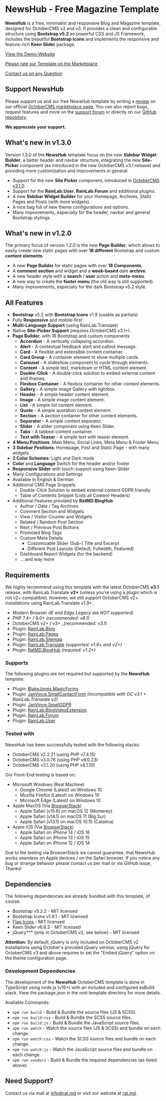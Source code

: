 NewsHub - Free Magazine Template
================================

**NewsHub** is a free, minimalist and responsive Blog and Magazine template, designed for OctoberCMS 
v2 and v3. It provides a clean and configurable structure using **Bootstrap v5.2** as powerful CSS 
and JS Framework, includes the beautiful **Bootstrap Icons** and implements the responsive and 
feature-rich **Keen Slider** package.

[View the Demo-Website](https://themes.rat.md/newshub)

[Please rate our Template on the Marketplace](https://octobercms.com/theme/ratmd-newshub#reviews)

[Contact us on any Question](mailto:info@rat.md)


Support NewsHub
---------------
Please support us and our free NewsHub template by writing a [review](https://octobercms.com/theme/ratmd-newshub#reviews) 
on our official [OctoberCMS marketplace page](https://octobercms.com/theme/ratmd-newshub). You can 
also report bugs, request features and more on the [support forum](https://octobercms.com/theme/support/ratmd-newshub) 
or directly on our [GitHub repository](https://github.com/RatMD/newshub-theme/issues).

**We appreciate your support.**


What's new in v1.3.0
--------------------
Version 1.3.0 of the **NewsHub** template focus on the new **Sidebar Widget Builder**, a better 
header and navbar structure, integrating the new **Site-Picker** component (as introduced in the new 
OctoberCMS v3.1 release) and providing more customization and improvements in general.

- Support for the new **Site Picker** component, introduced in [OctoberCMS v3.1.0](https://octobercms.com/blog/post/october-cms-stable-version-31-live).
- Support for the **RainLab.User**, **RainLab.Forum** and additional plugins.
- A new **Sidebar Widget Builder** for your Homepage, Archives, Static Pages and Posts (with more widgets).
- A nice bag full of new theme configurations and options.
- Many improvements, especially for the header, navbar and general Bootstrap stylings.


What's new in v1.2.0
--------------------
The primary focus of version 1.2.0 is the new **Page Builder**, which allows to easily 
create new static pages with over **18 different** Bootstrap and custom **content elements**. 

- A new **Page Builder** for static pages with over **18 Components**.
- A **comment section** and widget and a **week-based** date **archive**.
- A new header style with a **search** / **user** action and **meta-menu**.
- A new way to create the **footer menu** (the old way is still supported).
- Many improvements, especially for the dark Bootstrap v5.2 style.


All Features
------------
- **Bootstrap** v5.2 with **Bootstrap Icons** v1.9 (usable as partials)
- Fully **Responsive** and mobile-first
- **Multi-Language Support** (using RainLab.Translate)
- Native **Site-Picker Support** (requires OctoberCMS v3.1+)
- **Page Builder**, with 18 Bootstrap and custom components
	- **Accordion** - A vertically collapsing accordion.
	- **Alert** - A contextual feedback alert and callout message.
	- **Card** - A flexible and extensible content container.
	- **Card Group** - A container element to show multiple cards.
	- **Carousel** - A slideshow component to cycle through elements.
    - **Content** - A simple text, markdown or HTML content element.
	- **Double-Click** - A double-click solution to embed external content and iframes.
	- **Flexbox Container** - A flexbox container for other content elements.
	- **Gallery** - A simple image Gallery with lightbox.
	- **Header** - A simple header content element.
	- **Image** - A simple image content element.
	- **List** - A simple list content element.
	- **Quote** - A simple quotation content element.
	- **Section** - A section container for other content elements.
	- **Separator** - A simple content separator.
	- **Slider** - A slider component using Keen Slider.
	- **Tabs** - A tabbed-content container.
	- **Text with Teaser** - A simple text with teaser element.
- **4 Menu Positions**: Main Menu, Social Links, Meta Menu & Footer Menu
- **3 Sidebar Positions**: Homepage, Post and Static Page - with many widgets
- **2 Color Schemes**: Light and Dark mode
- **Color** and **Language** Switch for the header and/or footer
- **Responsive Slider** with touch-support using Keen-Slider
- Many Configurations and Settings
- Available in English & German
- Additional CMS Page Snippets
    - Double-Click Solution to embed external content GDPR friendly
    - Table of Contents Snippet (Lists all Content-Headers)
- Additional Features provided by **RatMD.BlogHub**
    - Author / Date / Tag Archives
    - Comment Section and Widgets
    - View / Visitor Counter and Widgets
    - Related / Random Post Section
    - Next / Previous Post Buttons
    - Promoted Blog Tags
    - Custom Meta Details
        - Customizable Slider (Sub-) Title and Excerpt
        - Different Post Layouts (Default, Fullwidth, Featured)
    - Dashboard Report Widgets (for the backend)
    - ... and way more


Requirements
------------
We highly recommend using this template with the latest OctoberCMS **v3.1** release, with 
RainLab.Translate **v2+** (unless you're using a plugin which is not v2+ compatible). However, we 
still support OctoberCMS v2+ installations using RainLab.Translate v1.9+.

- Modern Browser _(IE and Edge Legacy are NOT supported)_
- PHP 7.4+ / 8.0+ _(recommended: v8.1)_
- OctoberCMS v2+ / v3+ _(recommended: v3.1)
- Plugin: [RainLab.Blog](https://octobercms.com/plugin/rainlab-blog)
- Plugin: [RainLab.Pages](https://octobercms.com/plugin/rainlab-pages)
- Plugin: [RainLab.Sitemap](https://octobercms.com/plugin/rainlab-sitemap)
- Plugin: [RainLab.Translate](https://octobercms.com/plugin/rainlab-translate) _(supported: v1.9+ and v2+)_
- Plugin: [RatMD.BlogHub](https://octobercms.com/plugin/ratmd-bloghub) _(required: v1.2+)_

### Supports
The following plugins are not required but supported by the **NewsHub** template:

- Plugin: [BlakeJones.MagicForms](https://octobercms.com/plugin/blakejones-magicforms)
- Plugin: [JanVince.SmallContactForm](https://octobercms.com/plugin/janvince-smallcontactform) _(incompatible with OC v3.1 + RainLab.Translate v2)_
- Plugin: [JanVince.SmallGDPR](https://octobercms.com/plugin/janvince-smallgdpr)
- Plugin: [RainLab.BlogVideoExtension](https://octobercms.com/plugin/rainlab-blogvideoextension)
- Plugin: [RainLab.Forum](https://octobercms.com/plugin/rainlab-forum) 
- Plugin: [RainLab.User](https://octobercms.com/plugin/rainlab-user) 

### Tested with
NewsHub has been successfully tested with the following stacks:

- OctoberCMS v2.2.21 (using PHP v7.4.15)
- OctoberCMS v3.0.76 (using PHP v8.0.23)
- OctoberCMS v3.1.20 (using PHP v8.1.10)

Our Front-End testing is based on:

- Microsoft Windows (Real Machine)
	- Google Chrome (Latest) on Windows 10
	- Mozilla Firefox (Latest) on Windows 10
	- Microsoft Edge (Latest) on Windows 10
- Apple MacOS (Via [BrowserStack](https://browserstack.com))
	- Apple Safari (v15.6) on macOS 12 (Monterey) 
	- Apple Safari (v14.1) on macOS 11 (Big Sur)
	- Apple Safari (v13.1) on macOS 10.15 (Catalina)
- Apple iOS (Via [BrowserStack](https://browserstack.com))
	- Apple Safari on iPhone 14 / iOS 16
	- Apple Safari on iPhone 13 / iOS 15
	- Apple Safari on iPhone 12 / iOS 14

Due to the testing via BrowserStack we cannot guarantee, that NewsHub works seamless on Apple 
devices / on the Safari browser. If you notice any bug or strange behavior please contact us per 
mail or via GitHub issue, Thanks!


Dependencies
------------
The following dependencies are already bundled with this template, of course.

- Bootstrap v5.2.2 - MIT licensed
- Bootstrap Icons v1.9.1 - MIT licensed
- [Flag Icons](https://flagicons.lipis.dev/) - MIT licensed
- Keen Slider v6.8.3 - MIT licensed
- jQuery*\** (only in OctoberCMS v2, see below) - MIT licensed

**Attention**: By default, jQuery is only included on OctoberCMS v2 installations using October's 
provided jQuery version, using jQuery for OctoberCMS v3 and above requires to set the "Embed jQuery" 
option on the theme configuration page.

### Development Dependencies
The development of the **NewsHub** OctoberCMS template is done in TypeScript using node.js (v16+) 
with an included and configured esBuild stack. View the package.json in the root template directory 
for more details.

Available Commands:

- `npm run build` - Build & Bundle the source files (JS & SCSS).
- `npm run build:css` - Build & Bundle the SCSS source files.
- `npm run build:js` - Build & Bundle the JavaScript source files.
- `npm run watch` - Watch the source files (JS & SCSS) and bundle on each change.
- `npm run watch:css` - Watch the SCSS source files and bundle on each change.
- `npm run watch:js` - Watch the JavaScript source files and bundle on each change.
- `npm run vendors` - Build & Bundle the required dependencies (as listed above).


Need Support?
-------------
Contact us via mail at [info@rat.md](mailto:info@rat.md) or visit our website at [rat.md](https://rat.md).
